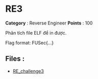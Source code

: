 # RE3

**Category** : Reverse Engineer
**Points** : 100

Phân tích file ELF để in được.

Flag format: FUSec{...}

## Files : 
 - [RE_challenge3](./RE_challenge3)